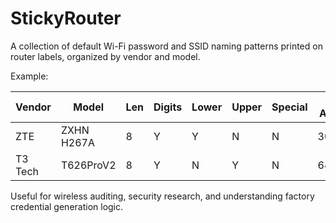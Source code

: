 # StickyRouter
A collection of default Wi-Fi password and SSID naming patterns printed on router labels, organized by vendor and model. 

Example:

| Vendor         | Model      | Len | Digits | Lower | Upper | Special | MAC Address  | IP Address  | Web User | Web Pass         |
|---------------|------------|-----|--------|-------|-------|--------|--------------|------------|----------|------------------|
| ZTE           | ZXHN H267A | 8   | Y      | Y     | N     | N      | 30:1F:48     | 192.168.1.1 | admin    | aisadmin         |
| T3 Tech       | T626ProV2  | 8   | Y      | N     | Y     | N      | 64:20:E3     | 192.168.1.1 | admin    | 8 Length [D+U]   |

Useful for wireless auditing, security research, and understanding factory credential generation logic.
